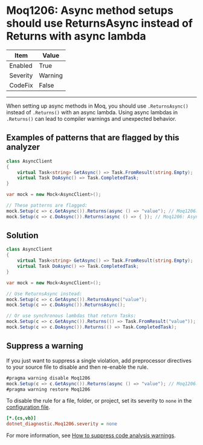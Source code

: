 # Moq1206: Async method setups should use ReturnsAsync instead of Returns with async lambda

| Item     | Value   |
| -------- | ------- |
| Enabled  | True    |
| Severity | Warning |
| CodeFix  | False   |

---

When setting up async methods in Moq, you should use `.ReturnsAsync()` instead of `.Returns()` with an async lambda. Using async lambdas in `.Returns()` can lead to compiler warnings and unexpected behavior.

## Examples of patterns that are flagged by this analyzer

```csharp
class AsyncClient
{
    virtual Task<string> GetAsync() => Task.FromResult(string.Empty);
    virtual Task DoAsync() => Task.CompletedTask;
}

var mock = new Mock<AsyncClient>();

// These patterns are flagged:
mock.Setup(c => c.GetAsync()).Returns(async () => "value"); // Moq1206: Async method setups should use ReturnsAsync instead of Returns with async lambda
mock.Setup(c => c.DoAsync()).Returns(async () => { }); // Moq1206: Async method setups should use ReturnsAsync instead of Returns with async lambda
```

## Solution

```csharp
class AsyncClient
{
    virtual Task<string> GetAsync() => Task.FromResult(string.Empty);
    virtual Task DoAsync() => Task.CompletedTask;
}

var mock = new Mock<AsyncClient>();

// Use ReturnsAsync instead:
mock.Setup(c => c.GetAsync()).ReturnsAsync("value");
mock.Setup(c => c.DoAsync()).ReturnsAsync();

// Or use synchronous lambdas that return Tasks:
mock.Setup(c => c.GetAsync()).Returns(() => Task.FromResult("value"));
mock.Setup(c => c.DoAsync()).Returns(() => Task.CompletedTask);
```

## Suppress a warning

If you just want to suppress a single violation, add preprocessor directives to
your source file to disable and then re-enable the rule.

```csharp
#pragma warning disable Moq1206
mock.Setup(c => c.GetAsync()).Returns(async () => "value"); // Moq1206: Async method setups should use ReturnsAsync instead of Returns with async lambda
#pragma warning restore Moq1206
```

To disable the rule for a file, folder, or project, set its severity to `none`
in the
[configuration file](https://learn.microsoft.com/en-us/dotnet/fundamentals/code-analysis/configuration-files).

```ini
[*.{cs,vb}]
dotnet_diagnostic.Moq1206.severity = none
```

For more information, see
[How to suppress code analysis warnings](https://learn.microsoft.com/en-us/dotnet/fundamentals/code-analysis/suppress-warnings).
